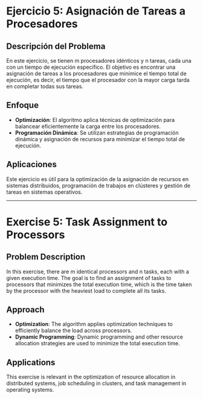 # Ejercicio 5: Asignación de Tareas a Procesadores

## Descripción del Problema
En este ejercicio, se tienen m procesadores idénticos y n tareas, cada una con un tiempo de ejecución específico. El objetivo es encontrar una asignación de tareas a los procesadores que minimice el tiempo total de ejecución, es decir, el tiempo que el procesador con la mayor carga tarda en completar todas sus tareas.

## Enfoque
- **Optimización**: El algoritmo aplica técnicas de optimización para balancear eficientemente la carga entre los procesadores.
- **Programación Dinámica**: Se utilizan estrategias de programación dinámica y asignación de recursos para minimizar el tiempo total de ejecución.

## Aplicaciones
Este ejercicio es útil para la optimización de la asignación de recursos en sistemas distribuidos, programación de trabajos en clústeres y gestión de tareas en sistemas operativos.

-----------------------------------------------------------------------

# Exercise 5: Task Assignment to Processors

## Problem Description
In this exercise, there are m identical processors and n tasks, each with a given execution time. The goal is to find an assignment of tasks to processors that minimizes the total execution time, which is the time taken by the processor with the heaviest load to complete all its tasks.

## Approach
- **Optimization**: The algorithm applies optimization techniques to efficiently balance the load across processors.
- **Dynamic Programming**: Dynamic programming and other resource allocation strategies are used to minimize the total execution time.

## Applications
This exercise is relevant in the optimization of resource allocation in distributed systems, job scheduling in clusters, and task management in operating systems.
